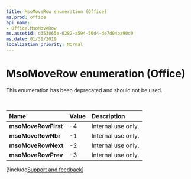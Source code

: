 ```yaml
---
title: MsoMoveRow enumeration (Office)
ms.prod: office
api_name:
- Office.MsoMoveRow
ms.assetid: d353865e-0282-a594-50d4-de7d04ba90d0
ms.date: 01/31/2019
localization_priority: Normal
---
```



# MsoMoveRow enumeration (Office)

This enumeration has been deprecated and should not be used.

<br/>

|Name|Value|Description|
|:-----|:-----|:-----|
|**msoMoveRowFirst**|-4|Internal use only.|
|**msoMoveRowNbr**|-1|Internal use only.|
|**msoMoveRowNext**|-2|Internal use only.|
|**msoMoveRowPrev**|-3|Internal use only.|

[!include[Support and feedback](~/includes/feedback-boilerplate.md)]